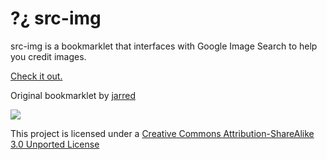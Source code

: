 # ?¿ src-img

src-img is a bookmarklet that interfaces with Google Image Search to help you credit images.

[Check it out.](http://weiweihuanghuang.github.com/src-img/)

Original bookmarklet by [jarred](http://jarred.github.com/src-img/)

![](http://i.creativecommons.org/l/by-sa/3.0/88x31.png)

This project is licensed under a [Creative Commons Attribution-ShareAlike 3.0 Unported License](http://creativecommons.org/licenses/by-sa/3.0/)